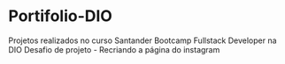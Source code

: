 # Portifolio-DIO
Projetos realizados no curso Santander Bootcamp Fullstack Developer na DIO
Desafio de projeto - Recriando a página do instagram
